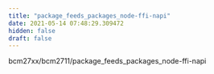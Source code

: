 ```yaml
---
title: "package_feeds_packages_node-ffi-napi"
date: 2021-05-14 07:48:29.309472
hidden: false
draft: false
---
```


bcm27xx/bcm2711/package_feeds_packages_node-ffi-napi

